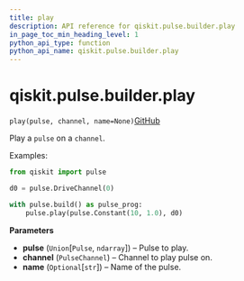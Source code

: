 ```yaml
---
title: play
description: API reference for qiskit.pulse.builder.play
in_page_toc_min_heading_level: 1
python_api_type: function
python_api_name: qiskit.pulse.builder.play
---
```


# qiskit.pulse.builder.play

<span id="qiskit.pulse.builder.play" />

`play(pulse, channel, name=None)`[GitHub](https://github.com/qiskit/qiskit/tree/stable/0.40/qiskit/pulse/builder.py "view source code")

Play a `pulse` on a `channel`.

Examples:

```python
from qiskit import pulse

d0 = pulse.DriveChannel(0)

with pulse.build() as pulse_prog:
    pulse.play(pulse.Constant(10, 1.0), d0)
```

**Parameters**

*   **pulse** (`Union`\[`Pulse`, `ndarray`]) – Pulse to play.
*   **channel** (`PulseChannel`) – Channel to play pulse on.
*   **name** (`Optional`\[`str`]) – Name of the pulse.

